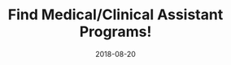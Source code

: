 ---
path: "/programs/l/"
scramble: "593633E4"
date: "2018-08-20"
title: "Find Medical/Clinical Assistant Programs!"
content: ""
components: "{'ads':0,'lrform':1}"
action: ""
areaOfStudy: "75346615"
concentration: "885D3815"
collegeId: ""
headerText: ""
introText: ""
buttonText: ""
submitButtonText: ""
theme: "ce-sem-programs"
launchInLightbox: "FALSE"
template: ""
aosName: "medical"
conName: ""
---